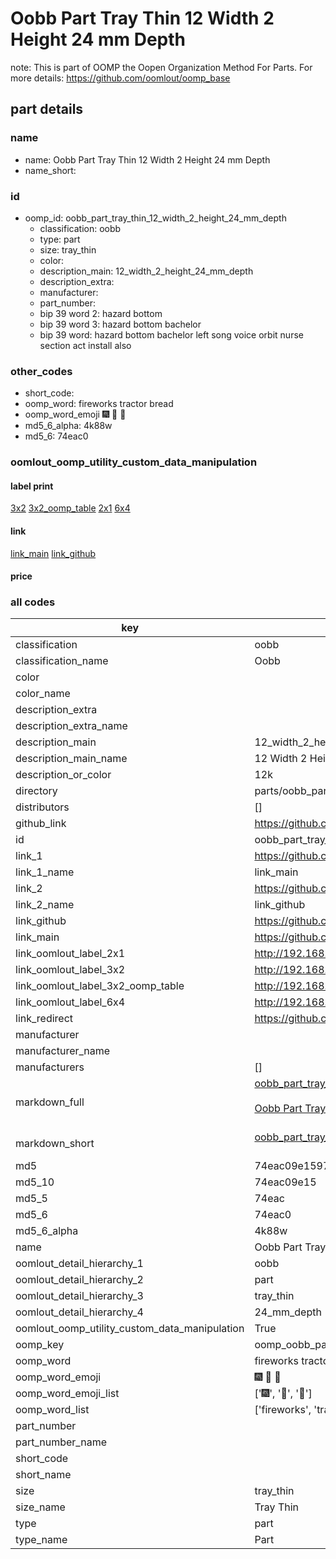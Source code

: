# Oobb Part Tray Thin 12 Width 2 Height 24 mm Depth  

note: This is part of OOMP the Oopen Organization Method For Parts. For more details: https://github.com/oomlout/oomp_base

##  part details
  







### name
* name: Oobb Part Tray Thin 12 Width 2 Height 24 mm Depth
* name_short: 
### id
* oomp_id: oobb_part_tray_thin_12_width_2_height_24_mm_depth
  * classification: oobb
  * type: part
  * size: tray_thin
  * color: 
  * description_main: 12_width_2_height_24_mm_depth
  * description_extra: 
  * manufacturer: 
  * part_number: 
  * bip 39 word 2: hazard bottom
  * bip 39 word 3: hazard bottom bachelor
  * bip 39 word: hazard bottom bachelor left song voice orbit nurse section act install also

### other_codes
* short_code: 
* oomp_word: fireworks tractor bread
* oomp_word_emoji :fireworks: :tractor: :bread:
* md5_6_alpha: 4k88w
* md5_6: 74eac0






### oomlout_oomp_utility_custom_data_manipulation
#### label print
[3x2](http://192.168.1.245:1112/?label=oomp%204k88w)
[3x2_oomp_table](http://192.168.1.108:1112/?label=oomp%204k88w)
[2x1](http://192.168.1.242:1112/?label=oomp%204k88w)
[6x4](http://192.168.1.55:1112/?label=oomp%204k88w)    

#### link

[link_main](https://github.com/oomlout/oomlout_oomp_version_1_messy/tree/main/parts/oobb_part_tray_thin_12_width_2_height_24_mm_depth) [link_github](https://github.com/oomlout/oomlout_oomp_version_1_messy/tree/main/parts/oobb_part_tray_thin_12_width_2_height_24_mm_depth)                             

#### price







### all codes 
| key | value |  
| --- | --- |  
| classification | oobb |  
| classification_name | Oobb |  
| color |  |  
| color_name |  |  
| description_extra |  |  
| description_extra_name |  |  
| description_main | 12_width_2_height_24_mm_depth |  
| description_main_name | 12 Width 2 Height 24 mm Depth |  
| description_or_color | 12k |  
| directory | parts/oobb_part_tray_thin_12_width_2_height_24_mm_depth |  
| distributors | [] |  
| github_link | https://github.com/oomlout/oomlout_oomp_part_src/tree/main/parts/oobb_part_tray_thin_12_width_2_height_24_mm_depth |  
| id | oobb_part_tray_thin_12_width_2_height_24_mm_depth |  
| link_1 | https://github.com/oomlout/oomlout_oomp_version_1_messy/tree/main/parts/oobb_part_tray_thin_12_width_2_height_24_mm_depth |  
| link_1_name | link_main |  
| link_2 | https://github.com/oomlout/oomlout_oomp_version_1_messy/tree/main/parts/oobb_part_tray_thin_12_width_2_height_24_mm_depth |  
| link_2_name | link_github |  
| link_github | https://github.com/oomlout/oomlout_oomp_version_1_messy/tree/main/parts/oobb_part_tray_thin_12_width_2_height_24_mm_depth |  
| link_main | https://github.com/oomlout/oomlout_oomp_version_1_messy/tree/main/parts/oobb_part_tray_thin_12_width_2_height_24_mm_depth |  
| link_oomlout_label_2x1 | http://192.168.1.242:1112/?label=oomp%204k88w |  
| link_oomlout_label_3x2 | http://192.168.1.245:1112/?label=oomp%204k88w |  
| link_oomlout_label_3x2_oomp_table | http://192.168.1.108:1112/?label=oomp%204k88w |  
| link_oomlout_label_6x4 | http://192.168.1.55:1112/?label=oomp%204k88w |  
| link_redirect | https://github.com/oomlout/oomlout_oomp_version_1_messy/tree/main/parts/oobb_part_tray_thin_12_width_2_height_24_mm_depth |  
| manufacturer |  |  
| manufacturer_name |  |  
| manufacturers | [] |  
| markdown_full | [oobb_part_tray_thin_12_width_2_height_24_mm_depth](none)<br>[](none)<br>[Oobb Part Tray Thin 12 Width 2 Height 24 Mm Depth](none)<br><br> |  
| markdown_short | [oobb_part_tray_thin_12_width_2_height_24_mm_depth](none)<br><br> |  
| md5 | 74eac09e1597937fd5e797f22246934f |  
| md5_10 | 74eac09e15 |  
| md5_5 | 74eac |  
| md5_6 | 74eac0 |  
| md5_6_alpha | 4k88w |  
| name | Oobb Part Tray Thin 12 Width 2 Height 24 mm Depth |  
| oomlout_detail_hierarchy_1 | oobb |  
| oomlout_detail_hierarchy_2 | part |  
| oomlout_detail_hierarchy_3 | tray_thin |  
| oomlout_detail_hierarchy_4 | 24_mm_depth |  
| oomlout_oomp_utility_custom_data_manipulation | True |  
| oomp_key | oomp_oobb_part_tray_thin_12_width_2_height_24_mm_depth |  
| oomp_word | fireworks tractor bread |  
| oomp_word_emoji | :fireworks: :tractor: :bread: |  
| oomp_word_emoji_list | [':fireworks:', ':tractor:', ':bread:'] |  
| oomp_word_list | ['fireworks', 'tractor', 'bread'] |  
| part_number |  |  
| part_number_name |  |  
| short_code |  |  
| short_name |  |  
| size | tray_thin |  
| size_name | Tray Thin |  
| type | part |  
| type_name | Part |  
